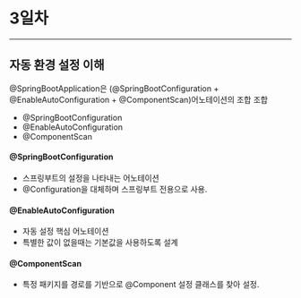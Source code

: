 # 3일차
----

## 자동 환경 설정 이해
@SpringBootApplication은 
(@SpringBootConfiguration + @EnableAutoConfiguration + @ComponentScan)어노테이션의 조합 조합
- @SpringBootConfiguration
- @EnableAutoConfiguration
- @ComponentScan


#### @SpringBootConfiguration
- 스프링부트의 설정을 나타내는 어노테이션
- @Configuration을 대체하며 스프링부트 전용으로 사용.

#### @EnableAutoConfiguration
- 자동 설정 핵심 어노테이션
- 특별한 값이 없을때는 기본값을 사용하도록 설계

#### @ComponentScan
- 특정 패키지를 경로를 기반으로 @Component 설정 클래스를 찾아 설정.




